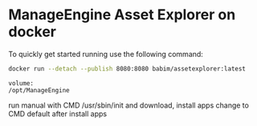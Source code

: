 # ManageEngine Asset Explorer on docker

To quickly get started running use the following command:
```bash
docker run --detach --publish 8080:8080 babim/assetexplorer:latest
```
```
volume:
/opt/ManageEngine
```

run manual with CMD /usr/sbin/init and download, install apps
change to CMD default after install apps
